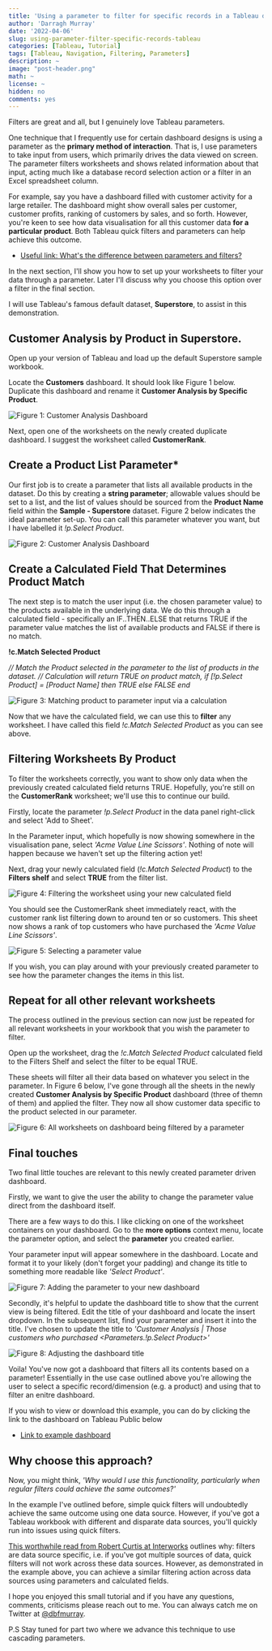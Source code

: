 ```yaml
---
title: 'Using a parameter to filter for specific records in a Tableau dashboard or worksheet'
author: 'Darragh Murray'
date: '2022-04-06'
slug: using-parameter-filter-specific-records-tableau
categories: [Tableau, Tutorial]
tags: [Tableau, Navigation, Filtering, Parameters]
description: ~
image: "post-header.png"
math: ~
license: ~
hidden: no
comments: yes
---
```

Filters are great and all, but I genuinely love Tableau parameters. 

One technique that I frequently use for certain dashboard designs is using a parameter as the **primary method of interaction**. That is, I use parameters to take input from users, which primarily drives the data viewed on screen. The parameter filters worksheets and shows related information about that input, acting much like a database record selection action or a filter in an Excel spreadsheet column.

For example, say you have a dashboard filled with customer activity for a large retailer. The dashboard might show overall sales per customer, customer profits, ranking of customers by sales, and so forth. However, you're keen to see how data visualisation for all this customer data **for a particular product**. Both Tableau quick filters and parameters can help achieve this outcome.


* [Useful link: What's the difference between parameters and filters?](https://www.thedataschool.com.au/kavita-nand/whats-the-difference-between-parameters-and-filters/)

In the next section, I'll show you how to set up your worksheets to filter your data through a parameter. Later I'll discuss why you choose this option over a filter in the final section.

I will use Tableau's famous default dataset, **Superstore**, to assist in this demonstration.

## Customer Analysis by Product in Superstore.

Open up your version of Tableau and load up the default Superstore sample workbook.

Locate the **Customers** dashboard. It should look like Figure 1 below. Duplicate this dashboard and rename it **Customer Analysis by Specific Product**.

![Figure 1: Customer Analysis Dashboard](figure-1.png)

Next, open one of the worksheets on the newly created duplicate dashboard. I suggest the worksheet called **CustomerRank**.

## Create a Product List Parameter*

Our first job is to create a parameter that lists all available products in the dataset. Do this by creating a **string parameter**; allowable values should be set to a list, and the list of values should be sourced from the **Product Name** field within the **Sample - Superstore** dataset. Figure 2 below indicates the ideal parameter set-up. You can call this parameter whatever you want, but I have labelled it *!p.Select Product*.

![Figure 2: Customer Analysis Dashboard](figure-2.png)

## Create a Calculated Field That Determines Product Match

The next step is to match the user input (i.e. the chosen parameter value) to the products available in the underlying data. We do this through a calculated field - specifically an IF..THEN..ELSE that returns TRUE if the parameter value matches the list of available products and FALSE if there is no match.

**!c.Match Selected Product**

*// Match the Product selected in the parameter to the list of products in the dataset. 
// Calculation will return TRUE on product match,
if [!p.Select Product] = [Product Name] then TRUE else FALSE end*

![Figure 3: Matching product to parameter input via a calculation](figure-3.png)

Now that we have the calculated field, we can use this to **filter** any worksheet. I have called this field *!c.Match Selected Product* as you can see above.

## Filtering Worksheets By Product

To filter the worksheets correctly, you want to show only data when the previously created calculated field returns TRUE. Hopefully, you're still on the **CustomerRank** worksheet; we'll use this to continue our build.

Firstly, locate the parameter *!p.Select Product* in the data panel right-click and select 'Add to Sheet'.

In the Parameter input, which hopefully is now showing somewhere in the visualisation pane, select *'Acme Value Line Scissors'*. Nothing of note will happen because we haven't set up the filtering action yet!

Next, drag your newly calculated field (*!c.Match Selected Product*) to the **Filters shelf** and select **TRUE** from the filter list.

![Figure 4: Filtering the worksheet using your new calculated field](figure-4.png)

You should see the CustomerRank sheet immediately react, with the customer rank list filtering down to around ten or so customers. This sheet now shows a rank of top customers who have purchased the *'Acme Value Line Scissors'*.

![Figure 5: Selecting a parameter value](figure-5.png)

If you wish, you can play around with your previously created parameter to see how the parameter changes the items in this list.

## Repeat for all other relevant worksheets

The process outlined in the previous section can now just be repeated for all relevant worksheets in your workbook that you wish the parameter to filter. 

Open up the worksheet, drag the *!c.Match Selected Product* calculated field to the Filters Shelf and select the filter to be equal TRUE. 

These sheets will filter all their data based on whatever you select in the parameter. In Figure 6 below, I've gone through all the sheets in the newly created **Customer Analysis by Specific Product** dashboard (three of themn of them) and applied the filter. They now all show customer data specific to the product selected in our parameter.

![Figure 6: All worksheets on dashboard being filtered by a parameter](figure-6.png)

## Final touches

Two final little touches are relevant to this newly created parameter driven dashboard. 

Firstly, we want to give the user the ability to change the parameter value direct from the dashboard itself. 

There are a few ways to do this. I like clicking on one of the worksheet containers on your dashboard. Go to the **more options** context menu, locate the parameter option, and select the **parameter** you created earlier. 

Your parameter input will appear somewhere in the dashboard. Locate and format it to your likely (don't forget your padding) and change its title to something more readable like *'Select Product'*.

![Figure 7: Adding the parameter to your new dashboard](figure-7.png)

Secondly, it's helpful to update the dashboard title to show that the current view is being filtered. Edit the title of your dashboard and locate the insert dropdown. In the subsequent list, find your parameter and insert it into the title. I've chosen to update the title to *'Customer Analysis | Those customers who purchased <Parameters.!p.Select Product>'*

![Figure 8: Adjusting the dashboard title](figure-8.png)

Voila! You've now got a dashboard that filters all its contents based on a parameter! Essentially in the use case outlined above you're allowing the user to select a specific record/dimension (e.g. a product) and using that to filter an enitre dashboard. 

If you wish to view or download this example, you can do by clicking the link to the dashboard on Tableau Public below

* [Link to example dashboard](https://public.tableau.com/app/profile/darragh.murray/viz/SuperstoreParameterNavigationExample/CustomerAnalysisbySpecificProduct)

## Why choose this approach?

Now, you might think, *'Why would I use this functionality, particularly when regular filters could achieve the same outcomes?'*

In the example I've outlined before, simple quick filters will undoubtedly achieve the same outcome using one data source. However, if you've got a Tableau workbook with different and disparate data sources, you'll quickly run into issues using quick filters. 

[This worthwhile read from Robert Curtis at Interworks](https://interworks.com/blog/rcurtis/2016/06/02/tableau-deep-dive-parameters-filtering-across-data-sources/) outlines why:  filters are data source specific, i.e. if you've got multiple sources of data, quick filters will not work across these data sources. However, as demonstrated in the example above, you can achieve a similar filtering action across data sources using parameters and calculated fields. 

I hope you enjoyed this small tutorial and if you have any questions, comments, criticisms please reach out to me. You can always catch me on Twitter at [@dbfmurray](https://twitter.com/dbfmurray). 

P.S Stay tuned for part two where we advance this technique to use cascading parameters. 

